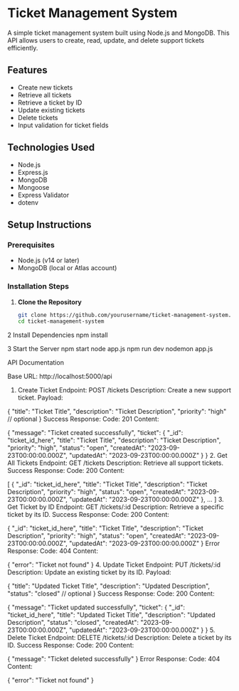 # Ticket Management System

A simple ticket management system built using Node.js and MongoDB. This API allows users to create, read, update, and delete support tickets efficiently.

## Features

- Create new tickets
- Retrieve all tickets
- Retrieve a ticket by ID
- Update existing tickets
- Delete tickets
- Input validation for ticket fields

## Technologies Used

- Node.js
- Express.js
- MongoDB
- Mongoose
- Express Validator
- dotenv

## Setup Instructions

### Prerequisites

- Node.js (v14 or later)
- MongoDB (local or Atlas account)

### Installation Steps

1. **Clone the Repository**
   ```bash
   git clone https://github.com/yourusername/ticket-management-system.git
   cd ticket-management-system
2 Install Dependencies
  npm install

3 Start the Server
  npm start
  node app.js
  npm run dev
  nodemon app.js

API Documentation

Base URL: http://localhost:5000/api

1. Create Ticket
Endpoint: POST /tickets
Description: Create a new support ticket.
Payload:

{
  "title": "Ticket Title",
  "description": "Ticket Description",
  "priority": "high" // optional
}
Success Response:
Code: 201
Content:

{
  "message": "Ticket created successfully",
  "ticket": { 
    "_id": "ticket_id_here",
    "title": "Ticket Title",
    "description": "Ticket Description",
    "priority": "high",
    "status": "open",
    "createdAt": "2023-09-23T00:00:00.000Z",
    "updatedAt": "2023-09-23T00:00:00.000Z"
  }
}
2. Get All Tickets
Endpoint: GET /tickets
Description: Retrieve all support tickets.
Success Response:
Code: 200
Content:

[
  {
    "_id": "ticket_id_here",
    "title": "Ticket Title",
    "description": "Ticket Description",
    "priority": "high",
    "status": "open",
    "createdAt": "2023-09-23T00:00:00.000Z",
    "updatedAt": "2023-09-23T00:00:00.000Z"
  },
  ...
]
3. Get Ticket by ID
Endpoint: GET /tickets/:id
Description: Retrieve a specific ticket by its ID.
Success Response:
Code: 200
Content:

{
  "_id": "ticket_id_here",
  "title": "Ticket Title",
  "description": "Ticket Description",
  "priority": "high",
  "status": "open",
  "createdAt": "2023-09-23T00:00:00.000Z",
  "updatedAt": "2023-09-23T00:00:00.000Z"
}
Error Response:
Code: 404
Content:

{
  "error": "Ticket not found"
}
4. Update Ticket
Endpoint: PUT /tickets/:id
Description: Update an existing ticket by its ID.
Payload:

{
  "title": "Updated Ticket Title",
  "description": "Updated Description",
  "status": "closed" // optional
}
Success Response:
Code: 200
Content:

{
  "message": "Ticket updated successfully",
  "ticket": { 
    "_id": "ticket_id_here",
    "title": "Updated Ticket Title",
    "description": "Updated Description",
    "status": "closed",
    "createdAt": "2023-09-23T00:00:00.000Z",
    "updatedAt": "2023-09-23T00:00:00.000Z"
  }
}
5. Delete Ticket
Endpoint: DELETE /tickets/:id
Description: Delete a ticket by its ID.
Success Response:
Code: 200
Content:

{
  "message": "Ticket deleted successfully"
}
Error Response:
Code: 404
Content:

{
  "error": "Ticket not found"
}
